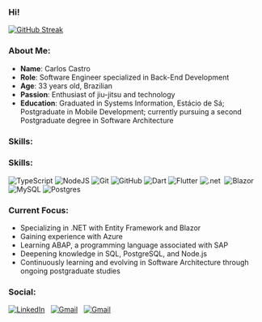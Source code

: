 
### Hi!

[![GitHub Streak](https://streak-stats.demolab.com/?user=CriandoGames&theme=bear&background=000&border=30A3DC&dates=FFF)]([https://git.io/streak-stats](https://github.com/CriandoGames/CriandoGames/))

### About Me:
- **Name**: Carlos Castro
- **Role**: Software Engineer specialized in Back-End Development
- **Age**: 33 years old, Brazilian
- **Passion**: Enthusiast of jiu-jitsu and technology
- **Education**: Graduated in Systems Information, Estácio de Sá; Postgraduate in Mobile Development; currently pursuing a second Postgraduate degree in Software Architecture

### Skills:


### Skills:

![TypeScript](https://img.shields.io/badge/typescript-%23007ACC.svg?style=for-the-badge&logo=typescript&logoColor=white)
![NodeJS](https://img.shields.io/badge/node.js-6DA55F?style=for-the-badge&logo=node.js&logoColor=white)
![Git](https://img.shields.io/badge/git-%23F05033.svg?style=for-the-badge&logo=git&logoColor=white)
![GitHub](https://img.shields.io/badge/github-%23121011.svg?style=for-the-badge&logo=github&logoColor=white)
![Dart](https://img.shields.io/badge/dart-%230175C2.svg?style=for-the-badge&logo=dart&logoColor=white)
![Flutter](https://img.shields.io/badge/Flutter-%2302569B.svg?style=for-the-badge&logo=Flutter&logoColor=white)
![.net](https://img.shields.io/badge/.NET-5C2D91?style=for-the-badge&logo=.net&logoColor=white)&nbsp;
![Blazor](https://img.shields.io/badge/blazor-%235C2D91.svg?style=for-the-badge&logo=blazor&logoColor=white)
![MySQL](https://img.shields.io/badge/mysql-4479A1.svg?style=for-the-badge&logo=mysql&logoColor=white)
![Postgres](https://img.shields.io/badge/postgres-%23316192.svg?style=for-the-badge&logo=postgresql&logoColor=white)


### Current Focus:
- Specializing in .NET with Entity Framework and Blazor
- Gaining experience with Azure
- Learning ABAP, a programming language associated with SAP
- Deepening knowledge in SQL, PostgreSQL, and Node.js
- Continuously learning and evolving in Software Architecture through ongoing postgraduate studies


###  Social:

<a href="https://www.linkedin.com/in/carloscastro-br/"><img alt="LinkedIn" src="https://img.shields.io/badge/linkedin%20-%230077B5.svg?&style=flat&logo=linkedin&logoColor=white"/></a> &nbsp;
<a href="mailto:carloscastrogames@gmail.com"><img alt="Gmail" src="https://img.shields.io/badge/Gmail-D14836?style=flat&logo=gmail&logoColor=white" /></a> &nbsp;
<a href="https://www.youtube.com/channel/UCiG-lBEfYnsGUoAdKnt0kNA"><img alt="Gmail" src="https://img.shields.io/badge/YouTube-FF0000?style=for-the-badge&logo=youtube&logoColor=white" /></a> &nbsp;


